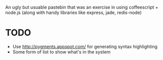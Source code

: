 An ugly but usuable pastebin that was an exercise in using coffeescript + node.js (along with 
handy libraries like express, jade, redis-node)

# TODO
* Use http://pygments.appspot.com/ for generating syntax highlighting
* Some form of list to show what's in the system
